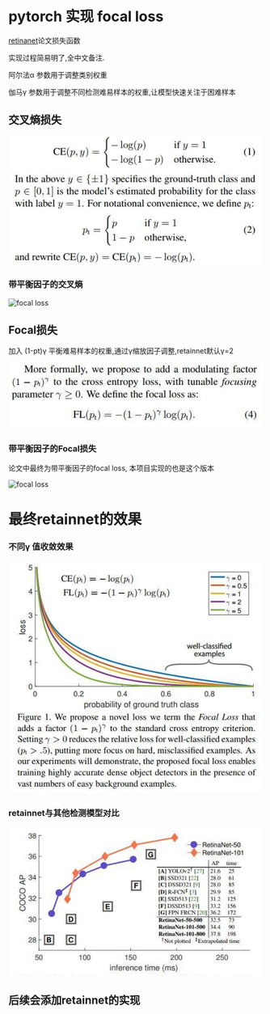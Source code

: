 # pytorch 实现 focal loss

[retinanet](https://arxiv.org/abs/1708.02002)论文损失函数

实现过程简易明了,全中文备注.

阿尔法α 参数用于调整类别权重

伽马γ   参数用于调整不同检测难易样本的权重,让模型快速关注于困难样本

## 交叉熵损失

![focal loss](images/cross_empty.JPG)

### 带平衡因子的交叉熵

![focal loss](images/α-cross_empty.JPG)

## Focal损失
加入 (1-pt)γ 平衡难易样本的权重,通过γ缩放因子调整,retainnet默认γ=2

![focal loss](images/fl_loss.JPG)

### 带平衡因子的Focal损失
论文中最终为带平衡因子的focal loss, 本项目实现的也是这个版本

![focal loss](images/α-fl_loss.JPG)


# 最终retainnet的效果
### 不同γ 值收敛效果

![focal loss](images/fl_loss_效果.JPG)

### retainnet与其他检测模型对比

![focal loss](images/retainnet对比图.png)


## 后续会添加retainnet的实现
